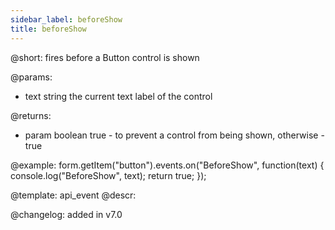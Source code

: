 ```yaml
---
sidebar_label: beforeShow
title: beforeShow
---          
```


@short: fires before a Button control is shown

@params:
- text     string  the current text label of the control


@returns:
- param   boolean     true - to prevent a control from being shown, otherwise - true


@example:
form.getItem("button").events.on("BeforeShow", function(text) {
    console.log("BeforeShow", text);
    return true;
});


@template: api_event
@descr:


@changelog: added in v7.0
